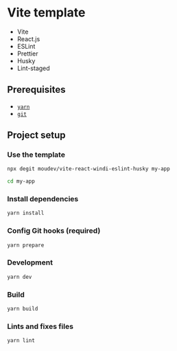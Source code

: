 # Vite template

- Vite
- React.js
- ESLint
- Prettier
- Husky
- Lint-staged

## Prerequisites

- [`yarn`](https://classic.yarnpkg.com/en/docs/install#windows-stable)
- [`git`](https://git-scm.com/book/en/v2/Getting-Started-Installing-Git)

## Project setup

### Use the template

```bash
npx degit moudev/vite-react-windi-eslint-husky my-app

cd my-app
```

### Install dependencies

```bash
yarn install
```

### Config Git hooks (required)

```bash
yarn prepare
```

### Development

```bash
yarn dev
```

### Build

```bash
yarn build
```

### Lints and fixes files

```bash
yarn lint
```
